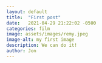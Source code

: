 ```yaml
---
layout: default
title:  "First post"
date:   2021-04-29 21:22:02 -0500
categories: film
image: assets/images/remy.jpeg
image-alt: my first image
description: We can do it!
author: Jon
---
```

